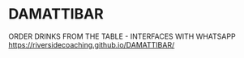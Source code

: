 # DAMATTIBAR
ORDER DRINKS FROM THE TABLE - INTERFACES WITH WHATSAPP
https://riversidecoaching.github.io/DAMATTIBAR/
